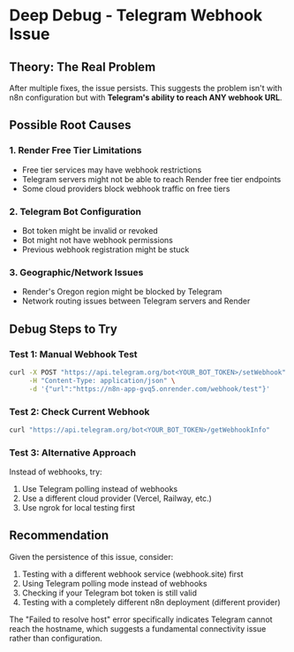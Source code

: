 # Deep Debug - Telegram Webhook Issue

## Theory: The Real Problem
After multiple fixes, the issue persists. This suggests the problem isn't with n8n configuration but with **Telegram's ability to reach ANY webhook URL**.

## Possible Root Causes

### 1. Render Free Tier Limitations
- Free tier services may have webhook restrictions
- Telegram servers might not be able to reach Render free tier endpoints
- Some cloud providers block webhook traffic on free tiers

### 2. Telegram Bot Configuration
- Bot token might be invalid or revoked
- Bot might not have webhook permissions
- Previous webhook registration might be stuck

### 3. Geographic/Network Issues
- Render's Oregon region might be blocked by Telegram
- Network routing issues between Telegram servers and Render

## Debug Steps to Try

### Test 1: Manual Webhook Test
```bash
curl -X POST "https://api.telegram.org/bot<YOUR_BOT_TOKEN>/setWebhook" \
     -H "Content-Type: application/json" \
     -d '{"url":"https://n8n-app-gvq5.onrender.com/webhook/test"}'
```

### Test 2: Check Current Webhook
```bash
curl "https://api.telegram.org/bot<YOUR_BOT_TOKEN>/getWebhookInfo"
```

### Test 3: Alternative Approach
Instead of webhooks, try:
1. Use Telegram polling instead of webhooks
2. Use a different cloud provider (Vercel, Railway, etc.)
3. Use ngrok for local testing first

## Recommendation
Given the persistence of this issue, consider:
1. Testing with a different webhook service (webhook.site) first
2. Using Telegram polling mode instead of webhooks
3. Checking if your Telegram bot token is still valid
4. Testing with a completely different n8n deployment (different provider)

The "Failed to resolve host" error specifically indicates Telegram cannot reach the hostname, which suggests a fundamental connectivity issue rather than configuration.